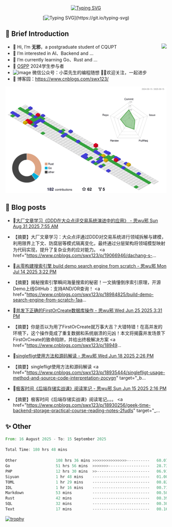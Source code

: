 <div align="center">
    
[![Typing SVG](https://readme-typing-svg.herokuapp.com?font=Fira+Code&pause=10000&color=2977F7&center=true&vCenter=true&random=false&width=435&height=80&lines=%E6%80%9D+%E6%97%A0+%E9%82%AA)](https://git.io/typing-svg)

</div>

<div align="center">
    
[![Typing SVG](https://readme-typing-svg.herokuapp.com?font=Fira+Code&pause=1000&color=2977F7&center=true&vCenter=true&random=false&width=600&height=40&lines=keep+learing+%2C+keep+trying+%2C+keep+doing.)](https://git.io/typing-svg)

</div>


## 🤡 Brief Introduction

<p><img src="https://count.getloli.com/get/@:578223592" align="right" /></p>



- 👋 Hi, I’m **无邪**，a postgraduate student of CQUPT
- 👀 I’m interested in AI、Backend and ...
- 🌱 I’m currently learning Go、Rust and ...
- 💞️ [OSPP](https://summer-ospp.ac.cn/) 2024学生参与者
- ![image](https://github.com/user-attachments/assets/ddc32216-0659-469e-b6aa-89eafc948bf2) 微信公众号：小菜先生的编程随想 👏🏻欢迎关注，一起进步
- 🎈 博客园：https://www.cnblogs.com/swx123/

![](profile-3d-contrib/profile-gitblock.svg)

## 🎈 Blog posts
<!-- BLOG-POST-LIST:START -->
 - 💫[大厂文章学习《DDD在大众点评交易系统演进中的应用》 - 思wu邪 Sun Aug 31 2025 7:55 AM](https://www.cnblogs.com/swx123/p/19066946/dachang-s-article-study-the-application-of-ddd-in-the-evolution-of-dianping-trading-system-z2vfpnf) 
 - 【摘要】大厂文章学习：大众点评通过DDD对交易系统进行领域拆解与建模，利用限界上下文、防腐层等模式隔离变化，最终通过分层架构将领域模型映射为代码实现，提升了复杂业务的应对能力。 &lt;a href=&quot;https://www.cnblogs.com/swx123/p/19066946/dachang-s-... 

 - 🦧[从零构建搜索引擎 build demo search engine from scratch - 思wu邪 Mon Jul 14 2025 3:22 PM](https://www.cnblogs.com/swx123/p/18984825/build-demo-search-engine-from-scratch-1aai6n) 
 - 【摘要】揭秘搜索引擎瞬间海量搜索的秘密！一文搞懂倒序索引原理，开源Demo上线GitHub：支持AND/OR查询！ &lt;a href=&quot;https://www.cnblogs.com/swx123/p/18984825/build-demo-search-engine-from-scratch-1aa... 

 - 💫[并发下正确的FirstOrCreate数据库操作 - 思wu邪 Wed Jun 25 2025 3:31 PM](https://www.cnblogs.com/swx123/p/18949056/concurrently-the-correct-firstorcreate-database-operation-is-done-z24qege) 
 - 【摘要】你是否以为用了FirstOrCreate就万事大吉？大错特错！在高并发的环境下，这个操作竟成了重复数据和系统崩溃的元凶！本文将揭露并发场景下FirstOrCreate的致命陷阱，并给出终极解决方案 &lt;a href=&quot;https://www.cnblogs.com/swx123/p/18949... 

 - 💫[singlefligt使用方法和源码解读 - 思wu邪 Wed Jun 18 2025 2:26 PM](https://www.cnblogs.com/swx123/p/18935444/singlefligt-usage-method-and-source-code-interpretation-zocygn) 
 - 【摘要】singlefligt使用方法和源码解读 &lt;a href=&quot;https://www.cnblogs.com/swx123/p/18935444/singlefligt-usage-method-and-source-code-interpretation-zocygn&quot; target=&quot;_b... 

 - 💯[极客时间《后端存储实战课》阅读笔记 - 思wu邪 Sun Jun 15 2025 2:16 PM](https://www.cnblogs.com/swx123/p/18930256/geek-time-backend-storage-practical-course-reading-notes-2fudls) 
 - 【摘要】极客时间《后端存储实战课》阅读笔记。。。 &lt;a href=&quot;https://www.cnblogs.com/swx123/p/18930256/geek-time-backend-storage-practical-course-reading-notes-2fudls&quot; target=&quot;_... 
<!-- BLOG-POST-LIST:END -->


## ✨ Other
<!--START_SECTION:waka-->

```rust
From: 16 August 2025 - To: 15 September 2025

Total Time: 180 hrs 48 mins

Other                 108 hrs 36 mins >>>>>>>>>>>>>>>----------   60.07 %
Go                    51 hrs 56 mins  >>>>>>>------------------   28.73 %
PHP                   12 hrs 30 mins  >>-----------------------   06.91 %
Siyuan                1 hr 48 mins    -------------------------   01.00 %
TOML                  1 hr 29 mins    -------------------------   00.82 %
IDL                   1 hr 16 mins    -------------------------   00.71 %
Markdown              53 mins         -------------------------   00.50 %
Rust                  42 mins         -------------------------   00.39 %
SQL                   32 mins         -------------------------   00.30 %
Text                  17 mins         -------------------------   00.16 %
```

<!--END_SECTION:waka-->


[![trophy](https://github-profile-trophy.vercel.app/?username=578223592)](https://github.com/ryo-ma/github-profile-trophy)

[^_^]:
    commentted-out contents
    should be shift to right by four spaces (`>>`).


    ![:name](https://count.getloli.com/get/@:578223592#pic_right)

    <img align="right" alt="GIF" src="src/code.gif" width="343" height="220" title="Do what you like, and do it best!"> &nbsp;&nbsp;&nbsp;&nbsp;

    <!---
    [https://github.com/anuraghazra/github-readme-stats/blob/master/docs/readme_cn.md](https://www.yuque.com/achuan-2/blog/dq718n)
    --->
    <div align="center">
    <span>  </span>
    <img height="170px" src="https://github-readme-stats.vercel.app/api?username=578223592&theme=solarized-light" /><span>  </span><img height="170px" src="https://github-readme-stats.vercel.app/api/top-langs/?username=578223592&layout=compact&langs_count=8&theme=solarized-light" />
    <span>  </span>
    </div>
    
    <div align="center">
    <!--     [![Ashutosh's github activity graph](https://github-readme-activity-graph.vercel.app/graph?username=Ashutosh00710)](https://github.com/ashutosh00710/github-readme-activity-graph) -->
        <img src="https://github-readme-activity-graph.vercel.app/graph?username=578223592&theme=lucent" />
    <!--     <img src="https://activity-graph.herokuapp.com/graph?username=578223592&theme=minimal" /> -->
    </div>
    
    
    <picture>
      <source media="(prefers-color-scheme: dark)" srcset="https://raw.githubusercontent.com/578223592/578223592/output/github-contribution-grid-snake-dark.svg">
      <source media="(prefers-color-scheme: light)" srcset="https://raw.githubusercontent.com/578223592/578223592/output/github-contribution-grid-snake.svg">
      <img alt="github contribution grid snake animation" src="https://raw.githubusercontent.com/578223592/578223592/output/github-contribution-grid-snake.svg">
    </picture>
